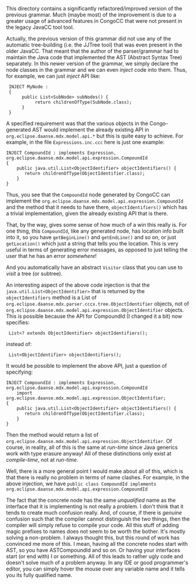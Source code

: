 This directory contains a significantly refactored/improved version of the previous grammar. Much (maybe most) of the improvement is due to a greater usage of advanced features in CongoCC that were not present in the legacy JavaCC tool tool.

Actually, the previous version of this grammar did not use any of the automatic tree-building (i.e. the JJTree tool) that was even present in the older JavaCC. That meant that the author of the parser/grammar had to maintain the Java code that implemented the AST (Abstract Syntax Tree) separately. In this newer version of the grammar, we simply declare the node classes in the grammar and we can even *inject* code into them. Thus, for example, we can just *inject* API like:

     INJECT MyNode :
     {
          public List<SubNode> subNodes() {
               return childrenOfType(SubNode.class);
          }
     }

A specified requirement was that the various objects in the Congo-generated AST would implement the already existing API in `org.eclipse.daanse.mdx.model.api.*` but this is quite easy to achieve. For example, in the file `Expressions.inc.ccc` here is just one example:

    INJECT CompoundId : implements Expression, org.eclipse.daanse.mdx.model.api.expression.CompoundId
    {
        public java.util.List<ObjectIdentifier> objectIdentifiers() {
           return childrenOfType(ObjectIdentifier.class);
        }
    }  

Thus, you see that the `CompoundId` node generated by CongoCC can implement the `org.eclipse.daanse.mdx.model.api.expression.CompoundId` and the method that it needs to have there, `objectIdentifiers()` which has a trivial implementation, given the already existing API that is there.

That, by the way, gives some sense of how much of a win this really is. For one thing, this `CompoundId`, like any generated node, has location info built into it, so you have `getBeginLine()` and `getEndLine()` and so on, or just `getLocation()` which just a string that tells you the location. This is very useful in terms of generating error messages, as opposed to just telling the user that he has an error *somewhere*!

And you automatically have an abstract `Visitor` class that you can use to *visit* a tree (or subtree).

An interesting aspect of the above code injection is that the `java.util.List<ObjectIdentifier>` that is returned by the `objectIdentifiers` method is a List of `org.eclipse.daanse.mdx.parser.cccx.tree.ObjectIdentifier` objects, not of `org.eclipse.daanse.mdx.model.api.expression.ObjectIdentifier` objects. This is possible because the API for CompoundId (I changed it a bit) now specifies:

     List<? extends ObjectIdentifier> objectIdentifiers();

instead of:

     List<ObjectIdentifier> objectIdentifiers();

It would be possible to implement the above API, just a question of specifying:

    INJECT CompoundId : implements Expression, org.eclipse.daanse.mdx.model.api.expression.CompoundId
        import org.eclipse.daanse.mdx.model.api.expression.ObjectIdentifier;
    {
        public java.util.List<ObjectIdentifier> objectIdentifiers() {
           return childrenOfType(ObjectIdentifier.class);
        }
    }

Then the method would return a list of `org.eclipse.daanse.mdx.model.api.expression.ObjectIdentifier`. Of course, in reality, all of this is the same at *run-time* since Java generics work with type erasure anyway! All of these distinctions only exist at *compile-time*, not at *run-time*.

Well, there is a more general point I would make about all of this, which is that there is really no problem in terms of name clashes. For example, in the above injection, we have `public class CompoundId implements org.eclipse.daanse.mdx.model.api.expression.CompoundId`

The fact that the concrete node has the same *unqualified* name as the interface that it is implementing is not really a problem. I don't think that it tends to create much confusion really. And, of course, if there is *genuine* confusion such that the compiler cannot distinguish the two things, then the compiler will simply refuse to compile your code. All this stuff of adding magic prefixes to names does not seem to be worth the bother. It's mostly solving a non-problem. I always thought this, but this round of work has convinced me more of this. I mean, having all the concrete nodes start with AST, so you have ASTCompoundId and so on. Or having your interfaces start (or end with) I or something. All of this leads to rather ugly code and doesn't solve much of a problem anyway. In any IDE or good programmer's editor, you can simply hover the mouse over any variable name and it tells you its fully qualified name.


